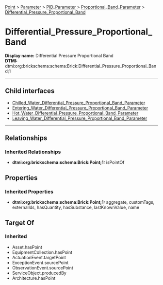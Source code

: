 [Point](../../../../Point.md) > [Parameter](../../../Parameter.md) > [PID_Parameter](../../PID_Parameter.md) > [Proportional_Band_Parameter](../Proportional_Band_Parameter.md) > [Differential_Pressure_Proportional_Band](#)
# Differential_Pressure_Proportional_Band

**Display name:** Differential Pressure Proportional Band<br />
**DTMI:** dtmi:org:brickschema:schema:Brick:Differential_Pressure_Proportional_Band;1

---


## Child interfaces
* [Chilled_Water_Differential_Pressure_Proportional_Band_Parameter](Chilled_Water_Differential_Pressure_Proportional_Band_Parameter.md)
* [Entering_Water_Differential_Pressure_Proportional_Band_Parameter](Entering_Water_Differential_Pressure_Proportional_Band_Parameter.md)
* [Hot_Water_Differential_Pressure_Proportional_Band_Parameter](Hot_Water_Differential_Pressure_Proportional_Band_Parameter.md)
* [Leaving_Water_Differential_Pressure_Proportional_Band_Parameter](Leaving_Water_Differential_Pressure_Proportional_Band_Parameter.md)

---
## Relationships
### Inherited Relationships
* **dtmi:org:brickschema:schema:Brick:Point;1:** isPointOf
## Properties
### Inherited Properties
* **dtmi:org:brickschema:schema:Brick:Point;1:** aggregate, customTags, externalIds, hasQuantity, hasSubstance, lastKnownValue, name
## Target Of
### Inherited
* Asset.hasPoint
* EquipmentCollection.hasPoint
* ActuationEvent.targetPoint
* ExceptionEvent.sourcePoint
* ObservationEvent.sourcePoint
* ServiceObject.producedBy
* Architecture.hasPoint
